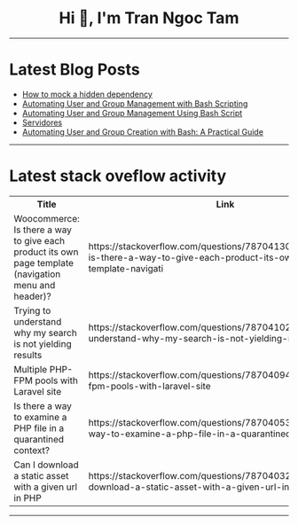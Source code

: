 <h1 align="center">Hi 👋, I'm Tran Ngoc Tam</h1>

---

# Latest Blog Posts 
<!-- BLOG-POST-LIST:START -->
- [How to mock a hidden dependency](https://dev.to/clarenced/how-to-mock-a-hidden-dependency-17ih)
- [Automating User and Group Management with Bash Scripting](https://dev.to/mukhtar_devops/automating-user-and-group-management-with-bash-scripting-4hlk)
- [Automating User and Group Management Using Bash Script](https://dev.to/florenceokoli/automating-user-and-group-management-using-bash-script-4a7o)
- [Servidores](https://dev.to/fernandomoyano/servidores-l1c)
- [Automating User and Group Creation with Bash: A Practical Guide](https://dev.to/josephomotosho/automating-user-and-group-creation-with-bash-a-practical-guide-38ne)
<!-- BLOG-POST-LIST:END -->

---

# Latest stack oveflow activity
<table>
  <tr><th>Title</th><th>Link</th></tr>
  <!-- STACKOVERFLOW:START --><tr><td>Woocommerce: Is there a way to give each product its own page template &lpar;navigation menu and header&rpar;?</td><td>https://stackoverflow.com/questions/78704130/woocommerce-is-there-a-way-to-give-each-product-its-own-page-template-navigati</td></tr><tr><td>Trying to understand why my search is not yielding results</td><td>https://stackoverflow.com/questions/78704102/trying-to-understand-why-my-search-is-not-yielding-results</td></tr><tr><td>Multiple PHP-FPM pools with Laravel site</td><td>https://stackoverflow.com/questions/78704094/multiple-php-fpm-pools-with-laravel-site</td></tr><tr><td>Is there a way to examine a PHP file in a quarantined context?</td><td>https://stackoverflow.com/questions/78704053/is-there-a-way-to-examine-a-php-file-in-a-quarantined-context</td></tr><tr><td>Can I download a static asset with a given url in PHP</td><td>https://stackoverflow.com/questions/78704032/can-i-download-a-static-asset-with-a-given-url-in-php</td></tr><!-- STACKOVERFLOW:END -->
</table>

---


